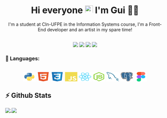 <h1 align='center'>
  Hi everyone <img src="https://media.giphy.com/media/hvRJCLFzcasrR4ia7z/giphy.gif" height="25px" width="25px"> I'm Gui 👨‍💻 
</h1>
<p align='center'>
I'm a student at CIn-UFPE in the Information Systems course, I'm a Front-End developer and an artist in my spare time!
</p>

<br />



<div align="center"> 
  <a align="center" href="https://www.behance.net/guipessoa" target="_blank"><img src="https://img.shields.io/badge/-Behance-blue?style=for-the-badge&logo=behance&logoColor=white" target="_blank"></a>
  <a align="center" href="https://www.instagram.com/gui.cpessoa/" target="_blank"><img src="https://img.shields.io/badge/-Instagram-%23E4405F?style=for-the-badge&logo=instagram&logoColor=white" target="_blank"></a>
 	<a align="center" href="https://www.artstation.com/guipessoa" target="_blank"><img src="https://img.shields.io/badge/-Artstation-3a464b?style=for-the-badge&logo=Sololearn&logoColor=white" target="_blank"></a>
  <a align="center" href = "mailto:guilhermecaioramos50@gmail.com"><img src="https://img.shields.io/badge/-Gmail-%23333?style=for-the-badge&logo=gmail&logoColor=white" target="_blank"></a>
  
</div>




 
### :rocket: Languages:
<div align="center" style="display: inline_block"><br>
   <img align="center" alt="HTML" height="30" width="40" src="https://raw.githubusercontent.com/devicons/devicon/master/icons/python/python-original.svg">
  <img align="center" alt="HTML" height="30" width="40" src="https://raw.githubusercontent.com/devicons/devicon/master/icons/html5/html5-original.svg">
  <img align="center" alt="CSS" height="30" width="40" src="https://raw.githubusercontent.com/devicons/devicon/master/icons/css3/css3-original.svg">
  <img align="center" alt="Js" height="30" width="40" src="https://raw.githubusercontent.com/devicons/devicon/master/icons/javascript/javascript-plain.svg">
  <img align="center" alt="React" height="30" width="40" src="https://raw.githubusercontent.com/devicons/devicon/master/icons/react/react-original.svg">
  <img align="center" alt="Nodejs" height="30" width="40" src="https://raw.githubusercontent.com/devicons/devicon/master/icons/nodejs/nodejs-original.svg">
  <img align="center" alt="Mongodb" height="30" width="40" src="https://raw.githubusercontent.com/devicons/devicon/master/icons/mysql/mysql-original.svg">
 <img align="center" alt="Postgresql" height="30" width="40" src="https://raw.githubusercontent.com/devicons/devicon/master/icons/postgresql/postgresql-original.svg">
 <img align="center" alt="Figma" height="30" width="40" src="https://raw.githubusercontent.com/devicons/devicon/master/icons/figma/figma-original.svg">
</div>
  
##


## ⚡ Github Stats 
<a href="https://github.com/anuraghazra/github-readme-stats">
  <img align="center" height=160  src="https://github-readme-stats.vercel.app/api?username=GuiCPessoa&show_icons=true&theme=radical&repo=convoychat" />
</a>
<a href="https://github.com/anuraghazra/convoychat">
  <img align="center" height=160  src="https://github-readme-stats.vercel.app/api/top-langs?username=GuiCPessoa&layout=compact&langs_count=8&card_width=320&theme=radical&repo=convoychat" />
</a>




